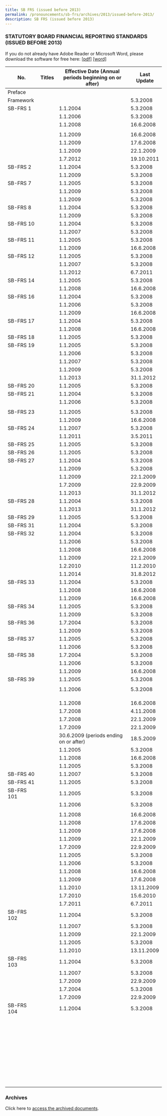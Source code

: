 ```yaml
---
title: SB FRS (issued before 2013)
permalink: /pronouncements/sb-frs/archives/2013/issued-before-2013/
description: SB FRS (issued before 2013)
---
```

### STATUTORY BOARD FINANCIAL REPORTING STANDARDS (ISSUED BEFORE 2013)

If you do not already have Adobe Reader or Microsoft Word, please download the software for free here: [\[pdf\]](http://www.adobe.com/products/acrobat/readstep2.html) [\[word\]](http://www.microsoft.com/downloads/details.aspx?FamilyID=95e24c87-8732-48d5-8689-ab826e7b8fdf&DisplayLang=en)

| No. | Titles | Effective Date (Annual periods beginning on or after) | Last Update |
| -------- | -------- | -------- | -------- |
| Preface |  |  |  |
| Framework |  |  | 5.3.2008 |
| SB-FRS 1 |  | 1.1.2004 | 5.3.2008 |
|  |  | 1.1.2006 | 5.3.2008 |
|  |  | 1.1.2008 | 16.6.2008 |
|  |  |  |  |
|  |  | 1.1.2009 | 16.6.2008 |
|  |  | 1.1.2009 | 17.6.2008 |
|  |  | 1.1.2009 | 22.1.2009 |
|  |  | 1.7.2012 | 19.10.2011 |
| SB-FRS 2 |  | 1.1.2004 | 5.3.2008 |
|  |  | 1.1.2009 | 5.3.2008 |
| SB-FRS 7 |  | 1.1.2005 | 5.3.2008 |
|  |  | 1.1.2009 | 5.3.2008 |
|  |  | 1.1.2009 | 5.3.2008 |
| SB-FRS 8 |  | 1.1.2004 | 5.3.2008 |
|  |  | 1.1.2009 | 5.3.2008 |
| SB-FRS 10 |  | 1.1.2004 | 5.3.2008 |
|  |  | 1.1.2007 | 5.3.2008 |
| SB-FRS 11 |  | 1.1.2005 | 5.3.2008 |
|  |  | 1.1.2009 | 16.6.2008 |
| SB-FRS 12 |  | 1.1.2005 | 5.3.2008 |
|  |  | 1.1.2007 | 5.3.2008 |
|  |  | 1.1.2012 | 6.7.2011 |
| SB-FRS 14 |  | 1.1.2005 | 5.3.2008 |
|  |  | 1.1.2008 | 16.6.2008 |
| SB-FRS 16 |  | 1.1.2004 | 5.3.2008 |
|  |  | 1.1.2006 | 5.3.2008 |
|  |  | 1.1.2009 | 16.6.2008 |
| SB-FRS 17 |  | 1.1.2004 | 5.3.2008 |
|  |  | 1.1.2008 | 16.6.2008 |
| SB-FRS 18 |  | 1.1.2005 | 5.3.2008 |
| SB-FRS 19 |  | 1.1.2005 | 5.3.2008 |
|  |  | 1.1.2006 | 5.3.2008 |
|  |  | 1.1.2007 | 5.3.2008 |
|  |  | 1.1.2009 | 5.3.2008 |
|  |  | 1.1.2013 | 31.1.2012 |
| SB-FRS 20 |  | 1.1.2005 | 5.3.2008 |
| SB-FRS 21 |  | 1.1.2004 | 5.3.2008 |
|  |  | 1.1.2006 | 5.3.2008 |
|  |  |  |  |
| SB-FRS 23 |  | 1.1.2005 | 5.3.2008 |
|  |  | 1.1.2009 | 16.6.2008 |
| SB-FRS 24 |  | 1.1.2007 | 5.3.2008 |
|  |  | 1.1.2011 | 3.5.2011 |
| SB-FRS 25 |  | 1.1.2005 | 5.3.2008 |
| SB-FRS 26 |  | 1.1.2005 | 5.3.2008 |
| SB-FRS 27 |  | 1.1.2004 | 5.3.2008 |
|  |  | 1.1.2009 | 5.3.2008 |
|  |  | 1.1.2009 | 22.1.2009 |
|  |  | 1.7.2009 | 22.9.2009 |
|  |  | 1.1.2013 | 31.1.2012 |
| SB-FRS 28 |  | 1.1.2004 | 5.3.2008 |
|  |  | 1.1.2013 | 31.1.2012 |
| SB-FRS 29 |  | 1.1.2005 | 5.3.2008 |
| SB-FRS 31 |  | 1.1.2004 | 5.3.2008 |
| SB-FRS 32 |  | 1.1.2004 | 5.3.2008 |
|  |  | 1.1.2006 | 5.3.2008 |
|  |  | 1.1.2008 | 16.6.2008 |
|  |  | 1.1.2009 | 22.1.2009 |
|  |  | 1.2.2010 | 11.2.2010 |
|  |  | 1.1.2014 | 31.8.2012 |
| SB-FRS 33 |  | 1.1.2004 | 5.3.2008 |
|  |  | 1.1.2008 | 16.6.2008 |
|  |  | 1.1.2009 | 16.6.2008 |
| SB-FRS 34 |  | 1.1.2005 | 5.3.2008 |
|  |  | 1.1.2009 | 5.3.2008 |
| SB-FRS 36 |  | 1.7.2004 | 5.3.2008 |
|  |  | 1.1.2009 | 5.3.2008 |
| SB-FRS 37 |  | 1.1.2005 | 5.3.2008 |
|  |  | 1.1.2006 | 5.3.2008 |
| SB-FRS 38 |  | 1.7.2004 | 5.3.2008 |
|  |  | 1.1.2006 | 5.3.2008 |
|  |  | 1.1.2009 | 16.6.2008 |
| SB-FRS 39 |  | 1.1.2005 | 5.3.2008 |
|  |  |  |  |
|  |  | 1.1.2006 | 5.3.2008 |
|  |  |  |  |
|  |  |  |  |
|  |  |  |  |
|  |  | 1.1.2008 | 16.6.2008 |
|  |  | 1.7.2008 | 4.11.2008 |
|  |  | 1.7.2008 | 22.1.2009 |
|  |  | 1.7.2009 | 22.1.2009 |
|  |  | 30.6.2009 (periods ending on or after) | 18.5.2009 |
|  |  | 1.1.2005 | 5.3.2008 |
|  |  | 1.1.2008 | 16.6.2008 |
|  |  | 1.1.2005 | 5.3.2008 |
| SB-FRS 40 |  | 1.1.2007 | 5.3.2008 |
| SB-FRS 41 |  | 1.1.2005 | 5.3.2008 |
| SB-FRS 101 |  | 1.1.2005 | 5.3.2008 |
|  |  | 1.1.2006 | 5.3.2008 |
|  |  |  |  |
|  |  | 1.1.2008 | 16.6.2008 |
|  |  | 1.1.2008 | 17.6.2008 |
|  |  | 1.1.2009 | 17.6.2008 |
|  |  | 1.1.2009 | 22.1.2009 |
|  |  | 1.7.2009 | 22.9.2009 |
|  |  | 1.1.2005 | 5.3.2008 |
|  |  | 1.1.2006 | 5.3.2008 |
|  |  | 1.1.2008 | 16.6.2008 |
|  |  | 1.1.2009 | 17.6.2008 |
|  |  | 1.1.2010 | 13.11.2009 |
|  |  | 1.7.2010 | 15.6.2010 |
|  |  | 1.7.2011 | 6.7.2011 |
| SB-FRS 102 |  | 1.1.2004 | 5.3.2008 |
|  |  | 1.1.2007 | 5.3.2008 |
|  |  | 1.1.2009 | 22.1.2009 |
|  |  | 1.1.2005 | 5.3.2008 |
|  |  | 1.1.2010 | 13.11.2009 |
| SB-FRS 103 |  | 1.1.2004 | 5.3.2008 |
|  |  | 1.1.2007 | 5.3.2008 |
|  |  | 1.7.2009 | 22.9.2009 |
|  |  | 1.7.2004 | 5.3.2008 |
|  |  | 1.7.2009 | 22.9.2009 |
| SB-FRS 104 |  | 1.1.2004 | 5.3.2008 |
|  |  |  |  |
|  |  |  |  |
|  |  |  |  |
|  |  |  |  |
|  |  |  |  |
|  |  |  |  |
|  |  |  |  |
|  |  |  |  |
|  |  |  |  |
|  |  |  |  |
|  |  |  |  |
|  |  |  |  |
|  |  |  |  |
|  |  |  |  |
|  |  |  |  |
|  |  |  |  |
|  |  |  |  |
|  |  |  |  |
|  |  |  |  |
|  |  |  |  |
|  |  |  |  |
|  |  |  |  |
|  |  |  |  |
|  |  |  |  |
|  |  |  |  |
|  |  |  |  |
|  |  |  |  |
|  |  |  |  |
|  |  |  |  |
|  |  |  |  |
|  |  |  |  |
|  |  |  |  |
|  |  |  |  |
|  |  |  |  |
|  |  |  |  |
|  |  |  |  |
|  |  |  |  |
|  |  |  |  |

### Archives 

Click here to [access the archived documents](/pronouncements/sb-frs/archives/).